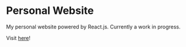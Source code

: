 # Personal Website

My personal website powered by React.js. Currently a work in progress.

Visit [here](https://github.com/LouNeto/personal_website)!
